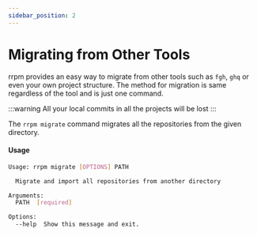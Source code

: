 ```yaml
---
sidebar_position: 2
---
```


# Migrating from Other Tools

rrpm provides an easy way to migrate from other tools such as `fgh`, `ghq` or even your own project structure. The method for migration is same regardless of the tool and is just one command.

:::warning
All your local commits in all the projects will be lost
:::

The `rrpm migrate` command migrates all the repositories from the given directory.

#### Usage
```bash
Usage: rrpm migrate [OPTIONS] PATH

  Migrate and import all repositories from another directory

Arguments:
  PATH  [required]

Options:
  --help  Show this message and exit.
```